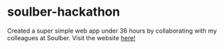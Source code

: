 # soulber-hackathon
Created a super simple web app under 36 hours by collaborating with my colleagues at Soulber. Visit the website [here!](https://soulberbeta.com/)

